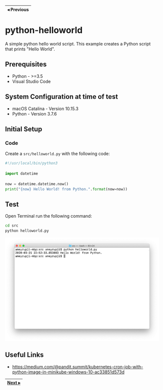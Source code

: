 | ◂ Previous |
|-----|

# python-helloworld

A simple python hello world script. This example creates a Python script that prints "Hello World".

## Prerequisites

- Python - >=3.5
- Visual Studio Code

## System Configuration at time of test

- macOS Catalina - Version 10.15.3
- Python - Version 3.7.6

## Initial Setup

### Code

Create a `src/helloworld.py` with the following code:

```python 
#!/usr/local/bin/python3 

import datetime

now = datetime.datetime.now()
print("{now} Hello World! from Python.".format(now=now))
```

## Test

Open Terminal run the following command:

```bash
cd src
python helloworld.py
```

![terminal-run-python-helloworld](images/terminal-run-python-helloworld.png)


## Useful Links

- https://medium.com/@pandit.summit/kubernetes-cron-job-with-python-image-in-minikube-windows-10-ac33851d573d

| [Next ▸](https://github.com/ameyrupji-k8s/docker-python-helloworld) |
|-----|
